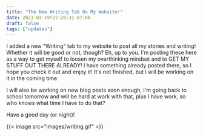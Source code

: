 ```yaml
---
title: "The New Writing Tab On My Website!"
date: 2023-03-19T22:26:31-07:00
draft: false
tags: ["updates"]
---
```


I added a new "Writing" tab to my website to post all my stories and writing! Whether it will be good or not, though? Eh, up to you. I'm posting these here as a way to get myself to loosen my overthinking mindset and to GET MY STUFF OUT THERE ALREADY! I have something already posted there, so I hope you check it out and enjoy it! It's not finished, but I will be working on it in the coming time.          

I will also be working on new blog posts soon enough, I'm going back to school tomorrow and will be hard at work with that, plus I have work, so who knows what time I have to do that?    

Have a good day (or night)!

{{< image src="images/writing.gif" >}}
